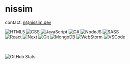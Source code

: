 # nissim

contact: n@nissim.dev

![HTML5](https://img.shields.io/badge/-HTML5-black?style=flat-square&logo=html5&logoColor=ffffff)
![CSS](https://img.shields.io/badge/-CSS-black?style=flat-square&logo=css3&logoColor=ffffff)
![JavaScript](https://img.shields.io/badge/-JavaScript-black?style=flat-square&logo=javascript&logoColor=ffffff)
![C#](https://img.shields.io/badge/CSharp-black?style=flat-square&logo=csharp&logoColor=ffffff)
![NodeJS](https://img.shields.io/badge/-Node.js-black?style=flat-square&logo=node.js&logoColor=ffffff)
![SASS](https://img.shields.io/badge/-SASS-black?style=flat-square&logo=sass&logoColor=ffffff)
<br />
![React](https://img.shields.io/badge/-React-black?style=flat-square&logo=react&logoColor=ffffff)
![Next](https://img.shields.io/badge/-Next-black?style=flat-square&logo=nextdotjs&logoColor=ffffff)
![Git](https://img.shields.io/badge/-Git-black?style=flat-square&logo=git&logoColor=ffffff)
![MongoDB](https://img.shields.io/badge/-MongoDB-black?style=flat-square&logo=mongodb&logoColor=ffffff)
![WebStorm](https://img.shields.io/badge/-WebStorm-black?style=flat-square&logo=webstorm&logoColor=ffffff)
![VSCode](https://img.shields.io/badge/-VSCode-black?style=flat-square&logo=visualstudiocode&logoColor=ffffff)

<br />
<br />

<img align="center" alt="GitHub Stats" src="https://github-readme-stats.vercel.app/api?username=niss1m&theme=calm&show_icons=true&hide_border=false&count_private=true" />
